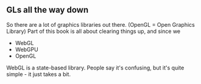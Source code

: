 ## GLs all the way down

So there are a lot of graphics libraries out there. (OpenGL = Open Graphics Library) Part of this book is all about clearing things up, and since we 

* WebGL
* WebGPU
* OpenGL

WebGL is a state-based library. People say it's confusing, but it's quite simple - it just takes a bit.